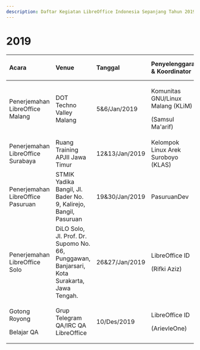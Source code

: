 ```yaml
---
description: Daftar Kegiatan LibreOffice Indonesia Sepanjang Tahun 2019
---
```


# 2019

<table>
  <thead>
    <tr>
      <th style="text-align:left"><b>Acara</b>
      </th>
      <th style="text-align:left"><b>Venue</b>
      </th>
      <th style="text-align:left"><b>Tanggal</b>
      </th>
      <th style="text-align:left"><b>Penyelenggara &amp; Koordinator</b>
      </th>
      <th style="text-align:left"><b>Keterangan/<br />Tautan Pendaftaran/<br />Situs/Poster</b>
      </th>
    </tr>
  </thead>
  <tbody>
    <tr>
      <td style="text-align:left">Penerjemahan LibreOffice Malang</td>
      <td style="text-align:left">DOT Techno Valley Malang</td>
      <td style="text-align:left">5&amp;6/Jan/2019</td>
      <td style="text-align:left">
        <p>Komunitas GNU/Linux Malang (KLiM)</p>
        <p>(Samsul Ma&apos;arif)</p>
      </td>
      <td style="text-align:left"></td>
    </tr>
    <tr>
      <td style="text-align:left">Penerjemahan LibreOffice Surabaya</td>
      <td style="text-align:left">Ruang Training APJII Jawa Timur</td>
      <td style="text-align:left">12&amp;13/Jan/2019</td>
      <td style="text-align:left">Kelompok Linux Arek Suroboyo (KLAS)</td>
      <td style="text-align:left"></td>
    </tr>
    <tr>
      <td style="text-align:left">Penerjemahan LibreOffice Pasuruan</td>
      <td style="text-align:left">STMIK Yadika Bangil, Jl. Bader No. 9, Kalirejo, Bangil, Pasuruan</td>
      <td
      style="text-align:left">19&amp;30/Jan/2019</td>
        <td style="text-align:left">PasuruanDev</td>
        <td style="text-align:left"></td>
    </tr>
    <tr>
      <td style="text-align:left">Penerjemahan LibreOffice Solo</td>
      <td style="text-align:left">DiLO Solo, Jl. Prof. Dr. Supomo No. 66, Punggawan, Banjarsari, Kota Surakarta,
        Jawa Tengah.</td>
      <td style="text-align:left">26&amp;27/Jan/2019</td>
      <td style="text-align:left">
        <p>LibreOffice ID</p>
        <p>(Rifki Aziz)</p>
      </td>
      <td style="text-align:left"></td>
    </tr>
    <tr>
      <td style="text-align:left">
        <p>Gotong Royong</p>
        <p>Belajar QA</p>
      </td>
      <td style="text-align:left">Grup Telegram QA/IRC QA LibreOffice</td>
      <td style="text-align:left">10/Des/2019</td>
      <td style="text-align:left">
        <p>LibreOffice ID</p>
        <p>(ArievleOne)</p>
      </td>
      <td style="text-align:left"><a href="https://libreofficeid.github.io/posts/qna/">https://libreofficeid.github.io/posts/qna/</a>
      </td>
    </tr>
  </tbody>
</table>